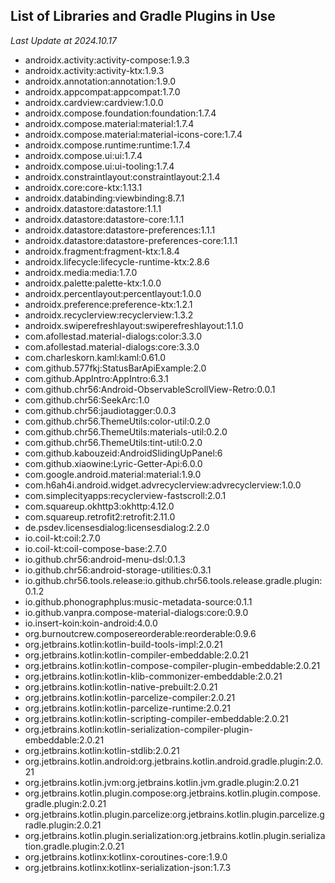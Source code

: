 ## List of Libraries and Gradle Plugins in Use

_Last Update at 2024.10.17_

- androidx.activity:activity-compose:1.9.3
- androidx.activity:activity-ktx:1.9.3
- androidx.annotation:annotation:1.9.0
- androidx.appcompat:appcompat:1.7.0
- androidx.cardview:cardview:1.0.0
- androidx.compose.foundation:foundation:1.7.4
- androidx.compose.material:material:1.7.4
- androidx.compose.material:material-icons-core:1.7.4
- androidx.compose.runtime:runtime:1.7.4
- androidx.compose.ui:ui:1.7.4
- androidx.compose.ui:ui-tooling:1.7.4
- androidx.constraintlayout:constraintlayout:2.1.4
- androidx.core:core-ktx:1.13.1
- androidx.databinding:viewbinding:8.7.1
- androidx.datastore:datastore:1.1.1
- androidx.datastore:datastore-core:1.1.1
- androidx.datastore:datastore-preferences:1.1.1
- androidx.datastore:datastore-preferences-core:1.1.1
- androidx.fragment:fragment-ktx:1.8.4
- androidx.lifecycle:lifecycle-runtime-ktx:2.8.6
- androidx.media:media:1.7.0
- androidx.palette:palette-ktx:1.0.0
- androidx.percentlayout:percentlayout:1.0.0
- androidx.preference:preference-ktx:1.2.1
- androidx.recyclerview:recyclerview:1.3.2
- androidx.swiperefreshlayout:swiperefreshlayout:1.1.0
- com.afollestad.material-dialogs:color:3.3.0
- com.afollestad.material-dialogs:core:3.3.0
- com.charleskorn.kaml:kaml:0.61.0
- com.github.577fkj:StatusBarApiExample:2.0
- com.github.AppIntro:AppIntro:6.3.1
- com.github.chr56:Android-ObservableScrollView-Retro:0.0.1
- com.github.chr56:SeekArc:1.0
- com.github.chr56:jaudiotagger:0.0.3
- com.github.chr56.ThemeUtils:color-util:0.2.0
- com.github.chr56.ThemeUtils:materials-util:0.2.0
- com.github.chr56.ThemeUtils:tint-util:0.2.0
- com.github.kabouzeid:AndroidSlidingUpPanel:6
- com.github.xiaowine:Lyric-Getter-Api:6.0.0
- com.google.android.material:material:1.9.0
- com.h6ah4i.android.widget.advrecyclerview:advrecyclerview:1.0.0
- com.simplecityapps:recyclerview-fastscroll:2.0.1
- com.squareup.okhttp3:okhttp:4.12.0
- com.squareup.retrofit2:retrofit:2.11.0
- de.psdev.licensesdialog:licensesdialog:2.2.0
- io.coil-kt:coil:2.7.0
- io.coil-kt:coil-compose-base:2.7.0
- io.github.chr56:android-menu-dsl:0.1.3
- io.github.chr56:android-storage-utilities:0.3.1
- io.github.chr56.tools.release:io.github.chr56.tools.release.gradle.plugin:0.1.2
- io.github.phonographplus:music-metadata-source:0.1.1
- io.github.vanpra.compose-material-dialogs:core:0.9.0
- io.insert-koin:koin-android:4.0.0
- org.burnoutcrew.composereorderable:reorderable:0.9.6
- org.jetbrains.kotlin:kotlin-build-tools-impl:2.0.21
- org.jetbrains.kotlin:kotlin-compiler-embeddable:2.0.21
- org.jetbrains.kotlin:kotlin-compose-compiler-plugin-embeddable:2.0.21
- org.jetbrains.kotlin:kotlin-klib-commonizer-embeddable:2.0.21
- org.jetbrains.kotlin:kotlin-native-prebuilt:2.0.21
- org.jetbrains.kotlin:kotlin-parcelize-compiler:2.0.21
- org.jetbrains.kotlin:kotlin-parcelize-runtime:2.0.21
- org.jetbrains.kotlin:kotlin-scripting-compiler-embeddable:2.0.21
- org.jetbrains.kotlin:kotlin-serialization-compiler-plugin-embeddable:2.0.21
- org.jetbrains.kotlin:kotlin-stdlib:2.0.21
- org.jetbrains.kotlin.android:org.jetbrains.kotlin.android.gradle.plugin:2.0.21
- org.jetbrains.kotlin.jvm:org.jetbrains.kotlin.jvm.gradle.plugin:2.0.21
- org.jetbrains.kotlin.plugin.compose:org.jetbrains.kotlin.plugin.compose.gradle.plugin:2.0.21
- org.jetbrains.kotlin.plugin.parcelize:org.jetbrains.kotlin.plugin.parcelize.gradle.plugin:2.0.21
- org.jetbrains.kotlin.plugin.serialization:org.jetbrains.kotlin.plugin.serialization.gradle.plugin:2.0.21
- org.jetbrains.kotlinx:kotlinx-coroutines-core:1.9.0
- org.jetbrains.kotlinx:kotlinx-serialization-json:1.7.3
